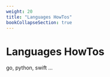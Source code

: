 ```yaml
---
weight: 20
title: "Languages HowTos"
bookCollapseSection: true
---
```



# Languages HowTos

go, python, swift ...